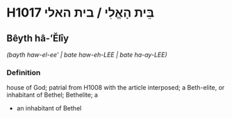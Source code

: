 # H1017 בֵּית הָאֱלִי / בית האלי

## Bêyth hâ-ʼĔlîy

_(bayth haw-el-ee' | bate haw-eh-LEE | bate ha-ay-LEE)_

### Definition

house of God; patrial from H1008 with the article interposed; a Beth-elite, or inhabitant of Bethel; Bethelite; a

- an inhabitant of Bethel
